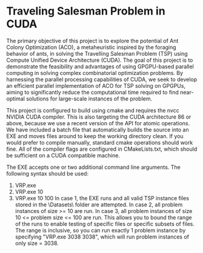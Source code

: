 # Traveling Salesman Problem in CUDA
The primary objective of this project is to explore the potential of Ant Colony Optimization (ACO), a metaheuristic inspired by the foraging behavior of ants, in solving the Travelling Salesman Problem (TSP) using Compute Unified Device Architecture (CUDA). The goal of this project is to demonstrate the feasibility and advantages of using GPGPU-based parallel computing in solving complex combinatorial optimization problems.  By harnessing the parallel processing capabilities of CUDA, we seek to develop an efficient parallel implementation of ACO for TSP solving on GPGPUs, aiming to significantly reduce the computational time required to find near-optimal solutions for large-scale instances of the problem.

This project is configured to build using cmake and requires the nvcc NVIDIA CUDA compiler. This is also targeting the CUDA architecture 86 or above, because we use a recent version of the API for atomic operations. We have included a batch file that automatically builds the source into an EXE and moves files around to keep the working directory clean. If you would prefer to compile manually, standard cmake operations should work fine. All of the compiler flags are configured in CMakeLists.txt, which should be sufficient on a CUDA compatible machine.

The EXE accepts one or two additional command line arguments. The following syntax should be used:
1. VRP.exe
2. VRP.exe 10
3. VRP.exe 10 100
In case 1, the EXE runs and all valid TSP instance files stored in the \Datasets\ folder are attempted. In case 2, all problem instances of size >= 10 are run. In case 3, all problem instances of size 10 <= problem size <= 100 are run. This allows you to bound the range of the runs to enable testing of specific files or specific subsets of files. The range is inclusive, so you can run exactly 1 problem instance by specifying "VRP.exe 3038 3038", which will run problem instances of only size = 3038. 
